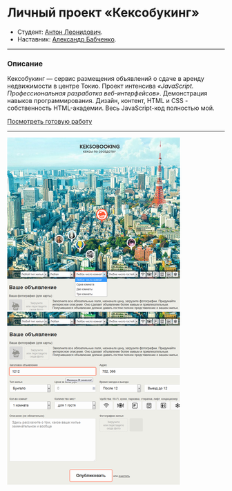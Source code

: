 # Личный проект «Кексобукинг»

* Студент: [Антон Леонидович](https://up.htmlacademy.ru/javascript/18/user/948947).
* Наставник: [Александр Бабченко](https://htmlacademy.ru/profile/babtshe).

---
### Описание
Кексобукинг — сервис размещения объявлений о сдаче в аренду недвижимости в центре Токио. Проект интенсива *«JavaScript. Профессиональная разработка веб-интерфейсов»*. Демонстрация навыков программирования. Дизайн, контент, HTML и CSS - собственность HTML-академии. Весь JavaScript-код полностью мой.

[Посмотреть готовую работу](https://utavegu.github.io/948947-keksobooking-18/)

---

![](./img/kb1_400x400.png) ![](./img/kb2_400x400.png)
